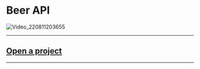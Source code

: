 # Beer API

![Video_220811203655](https://user-images.githubusercontent.com/104912436/184198677-a5d83804-3b30-4f5a-b56e-f4352a696efa.gif)

***

## <a href='https://azizov26.github.io/Beer-API/' target="_blank"/>Open a project</a>

***
